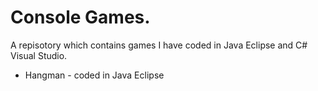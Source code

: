 # Console Games.

A repisotory which contains games I have coded in Java Eclipse and C# Visual Studio.
* Hangman - coded in Java Eclipse
 
 

